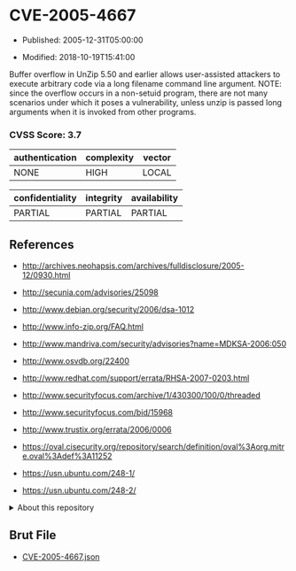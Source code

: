 # CVE-2005-4667

- Published: 2005-12-31T05:00:00

- Modified: 2018-10-19T15:41:00

Buffer overflow in UnZip 5.50 and earlier allows user-assisted attackers to execute arbitrary code via a long filename command line argument.  NOTE: since the overflow occurs in a non-setuid program, there are not many scenarios under which it poses a vulnerability, unless unzip is passed long arguments when it is invoked from other programs.

### CVSS Score: **3.7**

| authentication | complexity | vector |
| --- | --- | --- |
| NONE | HIGH | LOCAL |

| confidentiality | integrity | availability |
| --- | --- | --- |
| PARTIAL | PARTIAL | PARTIAL |

## References

* http://archives.neohapsis.com/archives/fulldisclosure/2005-12/0930.html

* http://secunia.com/advisories/25098

* http://www.debian.org/security/2006/dsa-1012

* http://www.info-zip.org/FAQ.html

* http://www.mandriva.com/security/advisories?name=MDKSA-2006:050

* http://www.osvdb.org/22400

* http://www.redhat.com/support/errata/RHSA-2007-0203.html

* http://www.securityfocus.com/archive/1/430300/100/0/threaded

* http://www.securityfocus.com/bid/15968

* http://www.trustix.org/errata/2006/0006

* https://oval.cisecurity.org/repository/search/definition/oval%3Aorg.mitre.oval%3Adef%3A11252

* https://usn.ubuntu.com/248-1/

* https://usn.ubuntu.com/248-2/

<details>
<summary>About this repository</summary> 

  This repository is part of the project [Live Hack CVE](https://github.com/Live-Hack-CVE). Main website can be found [www.live-hack.org](https://www.live-hack.org) 
  
  Made by [Sn0wAlice](https://github.com/Sn0wAlice) for the people that care about security and need to have a feed of the latest CVEs. Hope you enjoy it, don't forget to star the repo and follow me on [Twitter](https://twitter.com/Sn0wAlice) and [Github](https://github.com/Sn0wAlice). And that is my [personnal website](https://www.alice-snow.me/)

  - [Home Page](https://github.com/Live-Hack-CVE)
  - [Framework](https://github.com/Live-Hack-CVE/cve-framework)
  - [CVE database](https://github.com/Live-Hack-CVE/full_database)
  - [Changelog](https://github.com/Live-Hack-CVE/Changelog)
</details>

## Brut File

* [CVE-2005-4667.json](https://raw.githubusercontent.com/Live-Hack-CVE/full_database/main/cves/2005/CVE-2005-4667.json)


